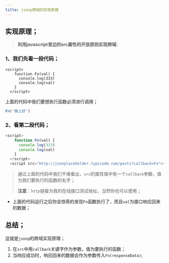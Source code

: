 ```yaml
---
title: jsonp跨域的实现原理
---
```


## 实现原理；

>  **利用javascript里边的src属性的开放原则实现跨域:** 

### 1、我们先看一段代码；

```Js
<script>
    function Fn(val) {
      console.log(333)
      console.log(val)
    }
  </script>
```

上面的代码中我们要想执行函数必须进行调用；

```js
Fn('晚上好')
```

### 2、看第二段代码；

```js
<script>
    function Fn(val) {
      console.log(333)
      console.log(val)
    }
  </script>
  <script src="http://jsonplaceholder.typicode.com/posts?callback=Fn"></script>
```

> 通过上面的代码中我们不难看出，`src`的属性值中有一个`callback`参数，值为我们要执行的函数的名字；
>
> **注意**：`http`链接为我的在线接口测试地址，当然你也可以使用；

- 上面的代码运行之后你会惊奇的发现`Fn`函数执行了，而且`val`为接口响应回来的数据；

## 总结；

这就是`jsonp`的跨域实现原理；

1. 在`src`中用`callback`关键字作为参数，值为要执行的函数；
2. 当响应成功时，响应回来的数据会作为参数传入`Fn(responseData)`;